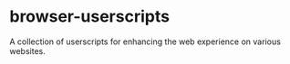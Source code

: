 # browser-userscripts

A collection of userscripts for enhancing the web experience on various websites.

